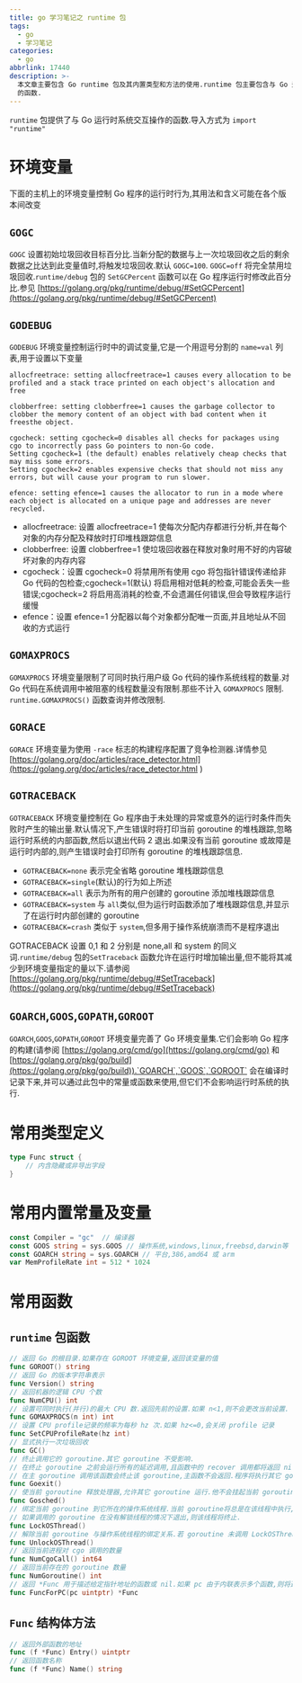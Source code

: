 ```yaml
---
title: go 学习笔记之 runtime 包
tags:
  - go
  - 学习笔记
categories:
  - go
abbrlink: 17440
description: >-
  本文章主要包含 Go runtime 包及其内置类型和方法的使用.runtime 包主要包含与 Go 运行时系统交互的操作,如控制 goroutine
  的函数.
---
```


`runtime` 包提供了与 Go 运行时系统交互操作的函数.导入方式为 `import "runtime"`

# 环境变量

下面的主机上的环境变量控制 Go 程序的运行时行为,其用法和含义可能在各个版本间改变

## `GOGC`

`GOGC` 设置初始垃圾回收目标百分比.当新分配的数据与上一次垃圾回收之后的剩余数据之比达到此变量值时,将触发垃圾回收.默认 `GOGC=100`. `GOGC=off` 将完全禁用垃圾回收.`runtime/debug` 包的 `SetGCPercent` 函数可以在 Go 程序运行时修改此百分比.参见 [https://golang.org/pkg/runtime/debug/#SetGCPercent](https://golang.org/pkg/runtime/debug/#SetGCPercent)

## `GODEBUG`

`GODEBUG` 环境变量控制运行时中的调试变量,它是一个用逗号分割的 `name=val` 列表,用于设置以下变量

```
allocfreetrace: setting allocfreetrace=1 causes every allocation to be profiled and a stack trace printed on each object's allocation and free

clobberfree: setting clobberfree=1 causes the garbage collector to clobber the memory content of an object with bad content when it freesthe object.

cgocheck: setting cgocheck=0 disables all checks for packages using cgo to incorrectly pass Go pointers to non-Go code.
Setting cgocheck=1 (the default) enables relatively cheap checks that may miss some errors.
Setting cgocheck=2 enables expensive checks that should not miss any errors, but will cause your program to run slower.

efence: setting efence=1 causes the allocator to run in a mode where each object is allocated on a unique page and addresses are never recycled.
```

- allocfreetrace: 设置 allocfreetrace=1 使每次分配内存都进行分析,并在每个对象的内存分配及释放时打印堆栈跟踪信息
- clobberfree: 设置 clobberfree=1 使垃圾回收器在释放对象时用不好的内容破坏对象的内存内容
- cgocheck：设置 cgocheck=0 将禁用所有使用 cgo 将包指针错误传递给非 Go 代码的包检查;cgocheck=1(默认) 将启用相对低耗的检查,可能会丢失一些错误;cgocheck=2 将启用高消耗的检查,不会遗漏任何错误,但会导致程序运行缓慢
- efence：设置 efence=1 分配器以每个对象都分配唯一页面,并且地址从不回收的方式运行

## `GOMAXPROCS`

`GOMAXPROCS` 环境变量限制了可同时执行用户级 Go 代码的操作系统线程的数量.对 Go 代码在系统调用中被阻塞的线程数量没有限制.那些不计入 `GOMAXPROCS` 限制. `runtime.GOMAXPROCS()` 函数查询并修改限制.

## `GORACE`

`GORACE` 环境变量为使用 `-race` 标志的构建程序配置了竞争检测器.详情参见 [https://golang.org/doc/articles/race_detector.html](https://golang.org/doc/articles/race_detector.html )

## `GOTRACEBACK`

`GOTRACEBACK` 环境变量控制在 Go 程序由于未处理的异常或意外的运行时条件而失败时产生的输出量.默认情况下,产生错误时将打印当前 goroutine 的堆栈跟踪,忽略运行时系统的内部函数,然后以退出代码 2 退出.如果没有当前 goroutine 或故障是运行时内部的,则产生错误时会打印所有 goroutine 的堆栈跟踪信息.

- `GOTRACEBACK=none` 表示完全省略 goroutine 堆栈跟踪信息
- `GOTRACEBACK=single`(默认)的行为如上所述
- `GOTRACEBACK=all` 表示为所有的用户创建的 goroutine 添加堆栈跟踪信息
- `GOTRACEBACK=system` 与 `all`类似,但为运行时函数添加了堆栈跟踪信息,并显示了在运行时内部创建的 goroutine
- `GOTRACEBACK=crash` 类似于 `system`,但多用于操作系统崩溃而不是程序退出

GOTRACEBACK 设置 0,1 和 2 分别是 none,all 和 system 的同义词.`runtime/debug` 包的`SetTraceback` 函数允许在运行时增加输出量,但不能将其减少到环境变量指定的量以下.请参阅 [https://golang.org/pkg/runtime/debug/#SetTraceback](https://golang.org/pkg/runtime/debug/#SetTraceback)

## `GOARCH`,`GOOS`,`GOPATH`,`GOROOT`

`GOARCH`,`GOOS`,`GOPATH`,`GOROOT` 环境变量完善了 Go 环境变量集.它们会影响 Go 程序的构建(请参阅 [https://golang.org/cmd/go](https://golang.org/cmd/go) 和 [https://golang.org/pkg/go/build](https://golang.org/pkg/go/build)).`GOARCH`,`GOOS`,`GOROOT` 会在编译时记录下来,并可以通过此包中的常量或函数来使用,但它们不会影响运行时系统的执行.

# 常用类型定义

```go
type Func struct {
    // 内含隐藏或非导出字段
}
```

# 常用内置常量及变量

```go
const Compiler = "gc"  // 编译器
const GOOS string = sys.GOOS // 操作系统,windows,linux,freebsd,darwin等
const GOARCH string = sys.GOARCH // 平台,386,amd64 或 arm
var MemProfileRate int = 512 * 1024
```

# 常用函数

## `runtime` 包函数

```go
// 返回 Go 的根目录.如果存在 GOROOT 环境变量,返回该变量的值
func GOROOT() string
// 返回 Go 的版本字符串表示
func Version() string
// 返回机器的逻辑 CPU 个数
func NumCPU() int
// 设置可同时执行(并行)的最大 CPU 数.返回先前的设置.如果 n<1,则不会更改当前设置.
func GOMAXPROCS(n int) int
// 设置 CPU profile记录的频率为每秒 hz 次.如果 hz<=0,会关闭 profile 记录
func SetCPUProfileRate(hz int)
// 显式执行一次垃圾回收
func GC()
// 终止调用它的 goroutine.其它 goroutine 不受影响.
// 在终止 goroutine 之前会运行所有的延迟调用,且函数中的 recover 调用都将返回 nil. 
// 在主 goroutine 调用该函数会终止该 goroutine,主函数不会返回.程序将执行其它 goroutine.如果所有其它 goroutine 退出,程序将崩溃
func Goexit()
// 使当前 goroutine 释放处理器,允许其它 goroutine 运行.他不会挂起当前 goroutine,因此当前 goroutine 会自动恢复执行 
func Gosched()
// 绑定当前 goroutine 到它所在的操作系统线程.当前 goroutine将总是在该线程中执行,其它 goroutine 则不能进入该线程,除非调用相同次数的 UnlockOSThread.
// 如果调用的 goroutine 在没有解锁线程的情况下退出,则该线程将终止.
func LockOSThread()
// 解除当前 goroutine 与操作系统线程的绑定关系.若 goroutine 未调用 LockOSThread,则不做操作
func UnlockOSThread()
// 返回当前进程对 cgo 调用的数量
func NumCgoCall() int64
// 返回当前存在的 goroutine 数量
func NumGoroutine() int
// 返回 *Func 用于描述给定指针地址的函数或 nil.如果 pc 由于内联表示多个函数,则将返回描述最内部的函数 *Func,但带有外部函数成员地址
func FuncForPC(pc uintptr) *Func
```

## `Func` 结构体方法

```go
// 返回外部函数的地址
func (f *Func) Entry() uintptr
// 返回函数名称
func (f *Func) Name() string
```